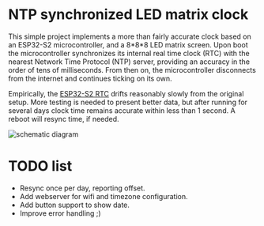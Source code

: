 # NTP synchronized LED matrix clock

This simple project implements a more than fairly accurate clock based on an ESP32-S2 microcontroller, and a 8\*8\*8 LED matrix screen.
Upon boot the microcontroller synchronizes its internal real time clock (RTC) with the nearest Network Time Protocol (NTP) server, providing an accuracy in the order of tens of milliseconds. From then on, the microcontroller disconnects from the internet and continues ticking on its own.   

Empirically, the [ESP32-S2 RTC](https://docs.espressif.com/projects/esp-idf/en/latest/esp32/api-reference/system/system_time.html) drifts reasonably slowly from the original setup. More testing is needed to present better data, but after running for several days clock time remains accurate within less than 1 second. A reboot will resync time, if needed.

![schematic diagram](img/demo.gif)

# TODO list
- Resync once per day, reporting offset.
- Add webserver for wifi and timezone configuration.
- Add button support to show date.
- Improve error handling ;)